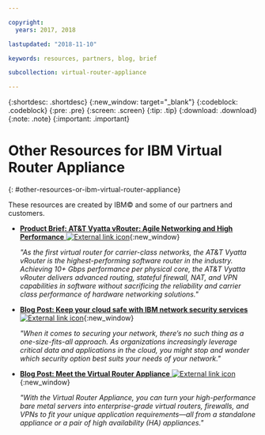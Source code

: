 ```yaml
---

copyright:
  years: 2017, 2018

lastupdated: "2018-11-10"

keywords: resources, partners, blog, brief

subcollection: virtual-router-appliance

---
```


{:shortdesc: .shortdesc}
{:new_window: target="_blank"}
{:codeblock: .codeblock}
{:pre: .pre}
{:screen: .screen}
{:tip: .tip}
{:download: .download}
{:note: .note}
{:important: .important}

# Other Resources for IBM Virtual Router Appliance
{: #other-resources-or-ibm-virtual-router-appliance}

These resources are created by IBM© and some of our partners and customers.

* [**Product Brief: AT&T Vyatta vRouter: Agile Networking and High Performance** ![External link icon](../../icons/launch-glyph.svg "External link icon")](https://ibm.box.com/s/v1kp0nhfa8eqmnj0klosc8zkgixzcis2){:new_window}

    *"As the first virtual router for carrier-class networks, the AT&T Vyatta vRouter is the highest-performing software router in the industry. Achieving 10+ Gbps performance per physical core, the AT&T Vyatta vRouter delivers advanced routing, stateful firewall, NAT, and VPN capabilities in software without sacrificing the reliability and carrier class performance of hardware networking solutions."*

* [**Blog Post: Keep your cloud safe with IBM network security services** ![External link icon](../../icons/launch-glyph.svg "External link icon")](https://www.ibm.com/blogs/bluemix/2017/09/keep-cloud-safe-ibm-network-security-services/){:new_window}

    *"When it comes to securing your network, there’s no such thing as a one-size-fits-all approach. As organizations increasingly leverage critical data and applications in the cloud, you might stop and wonder which security option best suits your needs of your network."*

* [**Blog Post: Meet the Virtual Router Appliance** ![External link icon](../../icons/launch-glyph.svg "External link icon")](https://www.ibm.com/blogs/bluemix/2017/07/virtual-router-appliance/){:new_window}

    *"With the Virtual Router Appliance, you can turn your high-performance bare metal servers into enterprise-grade virtual routers, firewalls, and VPNs to fit your unique application requirements—all from a standalone appliance or a pair of high availability (HA) appliances."*
